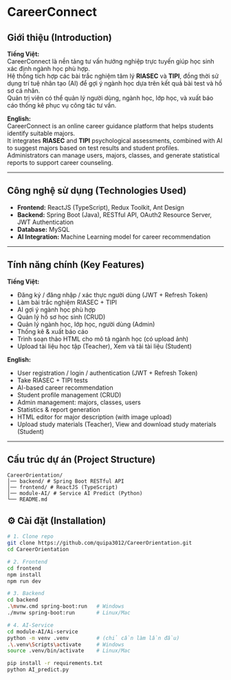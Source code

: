 # CareerConnect

## Giới thiệu (Introduction)

**Tiếng Việt:**  
CareerConnect là nền tảng tư vấn hướng nghiệp trực tuyến giúp học sinh xác định ngành học phù hợp.  
Hệ thống tích hợp các bài trắc nghiệm tâm lý **RIASEC** và **TIPI**, đồng thời sử dụng trí tuệ nhân tạo (AI) để gợi ý ngành học dựa trên kết quả bài test và hồ sơ cá nhân.  
Quản trị viên có thể quản lý người dùng, ngành học, lớp học, và xuất báo cáo thống kê phục vụ công tác tư vấn.  

**English:**  
CareerConnect is an online career guidance platform that helps students identify suitable majors.  
It integrates **RIASEC** and **TIPI** psychological assessments, combined with AI to suggest majors based on test results and student profiles.  
Administrators can manage users, majors, classes, and generate statistical reports to support career counseling.  

---

## Công nghệ sử dụng (Technologies Used)

- **Frontend:** ReactJS (TypeScript), Redux Toolkit, Ant Design  
- **Backend:** Spring Boot (Java), RESTful API, OAuth2 Resource Server, JWT Authentication  
- **Database:** MySQL  
- **AI Integration:** Machine Learning model for career recommendation  

---

## Tính năng chính (Key Features)

**Tiếng Việt:**  
- Đăng ký / đăng nhập / xác thực người dùng (JWT + Refresh Token)  
- Làm bài trắc nghiệm RIASEC + TIPI  
- AI gợi ý ngành học phù hợp  
- Quản lý hồ sơ học sinh (CRUD)  
- Quản lý ngành học, lớp học, người dùng (Admin)  
- Thống kê & xuất báo cáo  
- Trình soạn thảo HTML cho mô tả ngành học (có upload ảnh)
- Upload tài liệu học tập (Teacher), Xem và tải tài liệu (Student)

**English:**  
- User registration / login / authentication (JWT + Refresh Token)  
- Take RIASEC + TIPI tests  
- AI-based career recommendation  
- Student profile management (CRUD)  
- Admin management: majors, classes, users  
- Statistics & report generation  
- HTML editor for major description (with image upload)
- Upload study materials (Teacher), View and download study materials (Student)

---

## Cấu trúc dự án (Project Structure)
```
CareerOrientation/
│── backend/ # Spring Boot RESTful API
│── frontend/ # ReactJS (TypeScript)
│── module-AI/ # Service AI Predict (Python)
└── README.md
```

## ⚙️ Cài đặt (Installation)

```bash
# 1. Clone repo
git clone https://github.com/quipa3012/CareerOrientation.git
cd CareerOrientation

# 2. Frontend
cd frontend
npm install
npm run dev

# 3. Backend
cd backend
.\mvnw.cmd spring-boot:run   # Windows
./mvnw spring-boot:run       # Linux/Mac

# 4. AI-Service
cd module-AI/Ai-service
python -m venv .venv         # (chỉ cần làm lần đầu)
.\.venv\Scripts\activate     # Windows
source .venv/bin/activate    # Linux/Mac

pip install -r requirements.txt
python AI_predict.py

